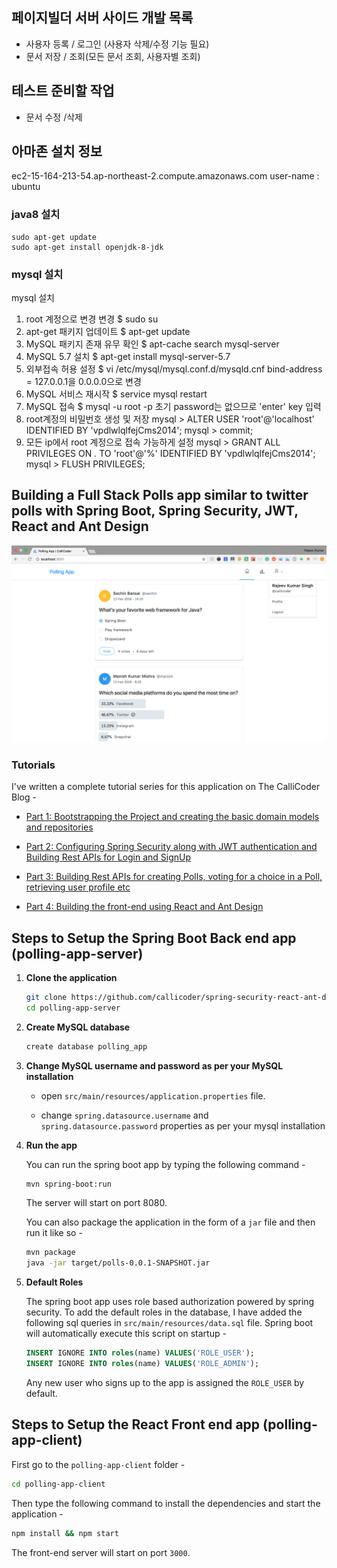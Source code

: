 
 ## 페이지빌더 서버 사이드 개발 목록
 
 - 사용자 등록 / 로그인 (사용자 삭제/수정 기능 필요)
 - 문서 저장 / 조회(모든 문서 조회, 사용자별 조회)
 
 ## 테스트 준비할 작업
 
 - 문서 수정 /삭제
 
 
## 아마존 설치 정보


ec2-15-164-213-54.ap-northeast-2.compute.amazonaws.com
user-name : ubuntu

### java8 설치

```linux
sudo apt-get update
sudo apt-get install openjdk-8-jdk
```

### mysql 설치

mysql 설치

1. root 계정으로 변경 변경
     $ sudo su
2. apt-get 패키지 업데이트
     $ apt-get update
3. MySQL 패키지 존재 유무 확인
     $ apt-cache search mysql-server
4. MySQL 5.7 설치
     $ apt-get install mysql-server-5.7
5. 외부접속 허용 설정
     $ vi /etc/mysql/mysql.conf.d/mysqld.cnf
     bind-address = 127.0.0.1을 0.0.0.0으로 변경
6. MySQL 서비스 재시작
     $ service mysql restart
7. MySQL 접속
     $ mysql -u root -p
     초기 password는 없으므로 'enter' key 입력
8. root계정의 비밀번호 생성 및 저장
     mysql > ALTER USER 'root'@'localhost' IDENTIFIED BY 'vpdlwlqlfejCms2014';
     mysql > commit;
10. 모든 ip에서 root 계정으로 접속 가능하게 설정
     mysql > GRANT ALL PRIVILEGES ON *.* TO 'root'@'%' IDENTIFIED BY 'vpdlwlqlfejCms2014';
     mysql > FLUSH PRIVILEGES;

## Building a Full Stack Polls app similar to twitter polls with Spring Boot, Spring Security, JWT, React and Ant Design

![App Screenshot](screenshot.png)

### Tutorials

I've written a complete tutorial series for this application on The CalliCoder Blog -

+ [Part 1: Bootstrapping the Project and creating the basic domain models and repositories](https://www.callicoder.com/spring-boot-spring-security-jwt-mysql-react-app-part-1/)

+ [Part 2: Configuring Spring Security along with JWT authentication and Building Rest APIs for Login and SignUp](https://www.callicoder.com/spring-boot-spring-security-jwt-mysql-react-app-part-2/)

+ [Part 3: Building Rest APIs for creating Polls, voting for a choice in a Poll, retrieving user profile etc](https://www.callicoder.com/spring-boot-spring-security-jwt-mysql-react-app-part-3/)

+ [Part 4: Building the front-end using React and Ant Design](https://www.callicoder.com/spring-boot-spring-security-jwt-mysql-react-app-part-4/)

## Steps to Setup the Spring Boot Back end app (polling-app-server)

1. **Clone the application**

	```bash
	git clone https://github.com/callicoder/spring-security-react-ant-design-polls-app.git
	cd polling-app-server
	```

2. **Create MySQL database**

	```bash
	create database polling_app
	```

3. **Change MySQL username and password as per your MySQL installation**

	+ open `src/main/resources/application.properties` file.

	+ change `spring.datasource.username` and `spring.datasource.password` properties as per your mysql installation

4. **Run the app**

	You can run the spring boot app by typing the following command -

	```bash
	mvn spring-boot:run
	```

	The server will start on port 8080.

	You can also package the application in the form of a `jar` file and then run it like so -

	```bash
	mvn package
	java -jar target/polls-0.0.1-SNAPSHOT.jar
	```
5. **Default Roles**
	
	The spring boot app uses role based authorization powered by spring security. To add the default roles in the database, I have added the following sql queries in `src/main/resources/data.sql` file. Spring boot will automatically execute this script on startup -

	```sql
	INSERT IGNORE INTO roles(name) VALUES('ROLE_USER');
	INSERT IGNORE INTO roles(name) VALUES('ROLE_ADMIN');
	```

	Any new user who signs up to the app is assigned the `ROLE_USER` by default.

## Steps to Setup the React Front end app (polling-app-client)

First go to the `polling-app-client` folder -

```bash
cd polling-app-client
```

Then type the following command to install the dependencies and start the application -

```bash
npm install && npm start
```

The front-end server will start on port `3000`.
